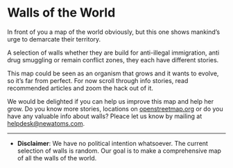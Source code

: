 <!--
West Longitude: -126.327550
North Latitude: 46.247811
East Longitude: 136.667029
South Latitude: 1.570214
-->

# Walls of the World

In front of you a map of the world obviously, but this one shows mankind’s urge to demarcate their territory. 

A selection of walls whether they are build for anti-illegal immigration, anti drug smuggling or remain conflict zones, they each have different stories. 

This map could be seen as an organism that grows and it wants to evolve, so it’s far from perfect. For now scroll through info stories, read recommended articles and zoom the hack out of it. 

We would be delighted if you can help us improve this map and help her grow. Do you know more stories, locations on [openstreetmap.org](http://www.openstreetmap.org/) or do you have any valuable info about walls? Pleace let us know by mailing at <helpdesk@newatoms.com>.
***
* **Disclaimer**: We have no political intention whatsoever. The current selection of walls is random. Our goal is to make a comprehensive map of all the walls of the world.   

